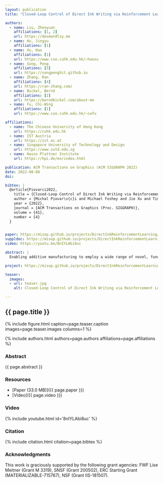 ```yaml
---
layout: publication
title: "Closed-Loop Control of Direct Ink Writing via Reinforcement Learning"

authors:
  - name: Liu, Zhenyuan
    affiliations: [1, 2]
    url: https://desmondlzy.me
  - name: Hu, Jingyu
    affiliations: [1]
  - name: Xu, Hao
    affiliations: [1]
    url: https://www.cse.cuhk.edu.hk/~haoxu
  - name: Song, Peng
    affiliations: [3]
    url: https://songpenghit.github.io
  - name: Zhang, Ran
    affiliations: [4]
    url: https://ran-zhang.com/
  - name: Bickel, Bernd
    affiliations: [2]
    url: https://berndbickel.com/about-me
  - name: Fu, Chi-Wing
    affiliations: [1]
    url: https://www.cse.cuhk.edu.hk/~cwfu

affiliations:
  - name: The Chinese University of Hong Kong
    url: https://cuhk.edu.hk
  - name: IST Austria
    url: https://ist.ac.at
  - name: Singapore University of Technology and Design
    url: https://www.sutd.edu.sg
  - name: Hasso Plattner Institute
    url: https://hpi.de/en/index.html

publication: ACM Transactions on Graphics (ACM SIGGRAPH 2022)
date: 2022-08-08
doi: 

bibtex: |
  @article{Piovarci2022,
    title = {Closed-Loop Control of Direct Ink Writing via Reinforcement Learning},
    author = {Michal Piovar\v{c}i and Michael Foshey and Jie Xu and Timothy Erps and Vahid Babaei and Piotr Didyk and Szymon Rusinkiewicz and Wojciech Matusik and Bernd Bickel},
    year = {2022},
    journal = {ACM Transactions on Graphics (Proc. SIGGRAPH)}, 
    volume = {41},
    number = {4}
  }


paper: https://misop.github.io/projects/DirectInkReinforcementLearning/files/Piovarci2022.pdf
suppldoc: https://misop.github.io/projects/DirectInkReinforcementLearning/files/Piovarci2022_supplement.pdf
video: https://youtu.be/8nIYLAbi8uc

abstract: |
  Enabling additive manufacturing to employ a wide range of novel, functional materials can be a major boost to this technology. However, making such materials printable requires painstaking trial-and-error by an expert operator, as they typically tend to exhibit peculiar rheological or hysteresis properties. Even in the case of successfully finding the process parameters, there is no guarantee of print-to-print consistency due to material differences between batches. These challenges make closed-loop feedback an attractive option where the process parameters are adjusted on-the-fly. There are several challenges for designing an efficient controller: the deposition parameters are complex and highly coupled, artifacts occur after long time horizons, simulating the deposition is computationally costly, and learning on hardware is intractable. In this work, we demonstrate the feasibility of learning a closed-loop control policy for additive manufacturing using reinforcement learning. We show that approximate, but efficient, numerical simulation is sufficient as long as it allows learning the behavioral patterns of deposition that translate to real-world experiences. In combination with reinforcement learning, our model can be used to discover control policies that outperform baseline controllers. Furthermore, the recovered policies have a minimal sim-to-real gap. We showcase this by applying our control policy in-vivo on a single-layer printer using low and high viscosity materials.

project: https://misop.github.io/projects/DirectInkReinforcementLearning/index.html

teaser:
  images:
  - url: teaser.jpg
    alt: Closed-Loop Control of Direct Ink Writing via Reinforcement Learning (Teaser Image)

---
```


## {{ page.title }}

{% include figure.html caption=page.teaser.caption images=page.teaser.images columns=1 %}

{% include authors.html authors=page.authors affiliations=page.affiliations %}

<!-- {% include publication.html publication=page.publication url=page.doi %} -->

### Abstract

{{ page.abstract }}

### Resources

* [Paper (33.0 MB)]({{ page.paper }})
* [Video]({{ page.video }})

<!--
* [Official publisher page]({{page.doi}}) &nbsp; [![ACM](ACM_logo.svg){: width="40x"}]({{page.doi}})
-->

### Video

{% include youtube.html id='8nIYLAbi8uc' %}

### Citation

{% include citation.html citation=page.bibtex %}


### Acknowledgments
This work is graciously supported by the following grant agencies: FWF Lise Meitner (Grant M 3319), SNSF (Grant 200502), ERC Starting Grant (MATERIALIZABLE-715767), NSF (Grant IIS-181507).
